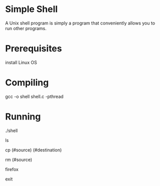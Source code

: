 # Simple Shell

A Unix shell program is simply a program that conveniently allows you to run other programs.

# Prerequisites

install Linux OS

# Compiling

gcc -o shell shell.c -pthread

# Running

./shell

ls

cp (#source) (#destination)

rm (#source)

firefox

exit

